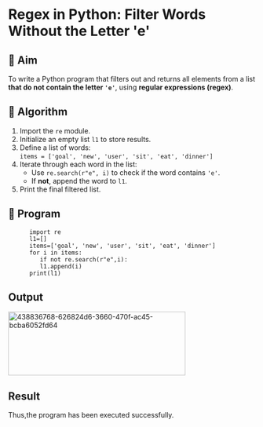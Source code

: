 # Regex in Python: Filter Words Without the Letter 'e'

## 🎯 Aim
To write a Python program that filters out and returns all elements from a list **that do not contain the letter `'e'`**, using **regular expressions (regex)**.

## 🧠 Algorithm
1. Import the `re` module.
2. Initialize an empty list `l1` to store results.
3. Define a list of words:  
   `items = ['goal', 'new', 'user', 'sit', 'eat', 'dinner']`
4. Iterate through each word in the list:
   - Use `re.search(r"e", i)` to check if the word contains `'e'`.
   - If **not**, append the word to `l1`.
5. Print the final filtered list.

## 🧾 Program
```
      import re 
      l1=[]
      items=['goal', 'new', 'user', 'sit', 'eat', 'dinner'] 
      for i in items:
         if not re.search(r"e",i):
         l1.append(i)
      print(l1)
```
## Output
<img width="361" height="130" alt="438836768-626824d6-3660-470f-ac45-bcba6052fd64" src="https://github.com/user-attachments/assets/42e8941b-d5c1-4b4d-80bc-970bdc21ab90" />

## Result
Thus,the program has been executed successfully.
